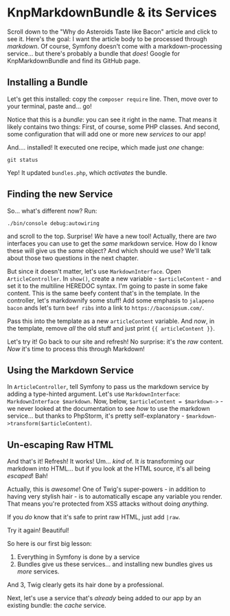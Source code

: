 # KnpMarkdownBundle & its Services

Scroll down to the "Why do Asteroids Taste like Bacon" article and click to see it.
Here's the goal: I want the article body to be processed through *markdown*. Of course,
Symfony doesn't come with a markdown-processing service... but there's probably a
bundle that *does*! Google for KnpMarkdownBundle and find its GitHub page.

## Installing a Bundle

Let's get this installed: copy the `composer require` line. Then, move over to your
terminal, paste and... go!

Notice that this is a *bundle*: you can see it right in the name. That means it
likely contains two things: First, of course, some PHP classes. And second, some
configuration that will add one or more new *services* to our app!

And.... installed! It executed one recipe, which made just *one* change:

```terminal-silent
git status
```

Yep! It updated `bundles.php`, which *activates* the bundle.

## Finding the new Service

So... what's different now? Run:

```terminal
./bin/console debug:autowiring
```

and scroll to the top. Surprise! *We* have a new tool! Actually, there are *two*
interfaces you can use to get the *same* markdown service. How do I know these will
give us the *same* object? And which should we use? We'll talk about those two questions
in the next chapter.

But since it doesn't matter, let's use `MarkdownInterface`. Open `ArticleController`.
In `show()`, create a new variable - `$articleContent` - and set it to the multiline
HEREDOC syntax. I'm going to paste in some fake content. This is the same beefy
content that's in the template. In the controller, let's markdownify some stuff!
Add some emphasis to `jalapeno bacon` ands let's turn `beef ribs` into a link to
`https://baconipsum.com/`.

Pass this into the template as a new `articleContent` variable. And *now*, in the
template, remove *all* the old stuff and just print `{{ articleContent }}`.

Let's try it! Go back to our site and refresh! No surprise: it's the *raw* content.
*Now* it's time to process this through Markdown!

## Using the Markdown Service

In `ArticleController`, tell Symfony to pass us the markdown service by adding
a type-hinted argument. Let's use `MarkdownInterface`: `MarkdownInterface $markdown`.
Now, below, `$articleContent = $markdown->` - we never looked at the documentation
to see *how* to use the markdown service... but thanks to PhpStorm, it's pretty
self-explanatory - `$markdown->transform($articleContent)`.

## Un-escaping Raw HTML

And that's it! Refresh! It works! Um... *kind* of. It *is* transforming our markdown
into HTML... but if you look at the HTML source, it's all being *escaped*! Bah!

Actually, this is *awesome*! One of Twig's super-powers - in addition to having very
stylish hair - is to automatically escape any variable you render. That means
you're protected from XSS attacks without doing *anything*.

If you *do* know that it's safe to print raw HTML, just add `|raw`.

Try it again! Beautiful!

So here is our first big lesson:

1. Everything in Symfony is done by a service
2. Bundles give us these services... and installing new bundles gives us *more* services.

And 3, Twig clearly gets its hair done by a professional.

Next, let's use a service that's *already* being added to our app by an existing
bundle: the *cache* service.
